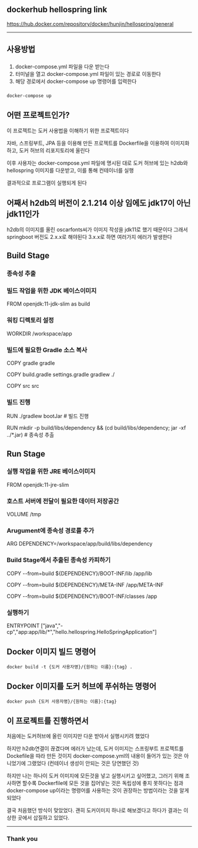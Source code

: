 ## dockerhub hellospring link
<https://hub.docker.com/repository/docker/hunjin/hellospring/general>

---
## 사용방법

### 
1. docker-compose.yml 파일을 다운 받는다
2. 터미널을 열고 docker-compose.yml 파일이 있는 경로로 이동한다
3. 해당 경로에서 docker-compose up 명령어를 입력한다
###
    docker-compose up

## 어떤 프로젝트인가? ##

이 프로젝트는 도커 사용법을 이해하기 위한 프로젝트이다

자바, 스프링부트, JPA 등을 이용해 만든 프로젝트를 Dockerfile을 이용하여 이미지화하고, 도커 허브의 리포지토리에 올린다

이후 사용자는 docker-compose.yml 파일에 명시된 대로 도커 허브에 있는 h2db와 hellospring 이미지를 다운받고, 이를 통해 컨테이너를 실행

결과적으로 프로그램이 실행되게 된다

## 어째서 h2db의 버전이 2.1.214 이상 임에도 jdk17이 아닌 jdk11인가 ##
h2db의 이미지를 올린 oscarfonts씨가 이미지 작성을 jdk11로 했기 때문이다
그래서 springboot 버전도 2.x.x로 해야된다 3.x.x로 하면 여러가지 에러가 발생한다

## Build Stage ##
### 종속성 추출
### 빌드 작업을 위한 JDK 베이스이미지
FROM openjdk:11-jdk-slim as build

### 워킹 디렉토리 설정
WORKDIR /workspace/app

### 빌드에 필요한 Gradle 소스 복사
COPY gradle gradle

COPY build.gradle settings.gradle gradlew ./

COPY src src

### 빌드 진행
RUN ./gradlew bootJar # 빌드 진행

RUN mkdir -p build/libs/dependency && (cd build/libs/dependency; jar -xf ../*.jar) # 종속성 추출

## Run Stage ##

### 실행 작업을 위한 JRE 베이스이미지
FROM openjdk:11-jre-slim

### 호스트 서버에 전달이 필요한 데이터 저장공간
VOLUME /tmp

### Arugument에 종속성 경로를 추가
ARG DEPENDENCY=/workspace/app/build/libs/dependency

### Build Stage에서 추출된 종속성 카피하기
COPY --from=build ${DEPENDENCY}/BOOT-INF/lib /app/lib

COPY --from=build ${DEPENDENCY}/META-INF /app/META-INF

COPY --from=build ${DEPENDENCY}/BOOT-INF/classes /app

### 실행하기
ENTRYPOINT ["java","-cp","app:app/lib/*","hello.hellospring.HelloSpringApplication"]

## Docker 이미지 빌드 명령어

    docker build -t {도커 사용자명}/{원하는 이름}:{tag} .

## Docker 이미지를 도커 허브에 푸쉬하는 명령어

    docker push {도커 사용자명}/{원하는 이름}:{tag}

## 이 프로젝트를 진행하면서 ##
처음에는 도커허브에 올린 이미지만 다운 받아서 실행시키려 했었다

하지만 h2db연결이 끊겼다며 에러가 났는데, 
도커 이미지는 스프링부트 프로젝트를 Dockefile을 따라 만든 것이지 
docker-compose.yml의 내용이 들어가 있는 것은 아니었기에 그랬었다
(컨테이너 생성이 안되는 것은 당연했던 것)

하지만 나는 하나이 도커 이미지에 모든것을 넣고 실행시키고 싶어했고, 
그러기 위해 조사하면 할수록 Dockerfile에 모든 것을 집어넣는 것은 독립성에 좋지 못하다는 점과 
docker-compose up이라는 명령어를 사용하는 것이 권장하는 방법이라는 것을 알게되었다

결국 처음했던 방식이 맞았었다. 괜히 도커이미지 하나로 해보겠다고 하다가
결과는 이상한 곳에서 삽질하고 있었다.

---

### Thank you ###